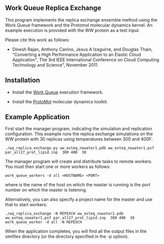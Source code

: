 Work Queue Replica Exchange
---------------------------

This program implements the replica exchange ensemble method
using the Work Queue framework and the Protomol molecular dynamics
kernel.  An example execution is provided with the WW protein
as a test input.

Please cite this work as follows:
- Dinesh Rajan, Anthony Canino, Jesus A Izaguirre, and Douglas Thain, "Converting a High Performance Application to an Elastic Cloud Application", The 3rd IEEE International Conference on Cloud Computing Technology and Science", November 2011.

Installation
------------

- Install the [Work Queue](http://ccl.cse.nd.edu/software/workqueue) execution framework.

- Install the [ProtoMol](https://simtk.org/projects/protomol) molecular dynamics toolkit.

Example Application
-------------------

First start the manager program, indicating the simulation and replication
configuration.  This example runs the replica exchange simulations on the WW protein with 30 replicas using temperatures between 300 and 400F:

    ./wq_replica_exchange.py ww_exteq_nowater1.pdb ww_exteq_nowater1.psf par_all27_prot_lipid.inp  300 400  30

The manager program will create and distribute tasks to remote workers.
You must then start one or more workers as follows:

    work_queue_workers -d all <HOSTNAME> <PORT>

where <HOSTNAME> is the name of the host on which the master is running <PORT> is the port number on which the master is listening.

Alternatively, you can also specify a project name for the master and use that
to start workers:

    ./wq_replica_exchange -N REPEXCH ww_exteq_nowater1.pdb ww_exteq_nowater1.psf par_all27_prot_lipid.inp  300 400  30
    work_queue_worker -d all -N REPEXCH

When the application completes, you will find all the output files in the
simfiles directory (or the directory specified in the -p option).

